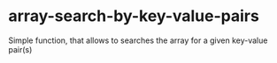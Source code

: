 # array-search-by-key-value-pairs
Simple function, that allows to searches the array for a given key-value pair(s)
